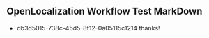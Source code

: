 ## OpenLocalization Workflow Test MarkDown
* db3d5015-738c-45d5-8f12-0a05115c1214 
thanks!<!--HONumber=Mar16_HO2-->
